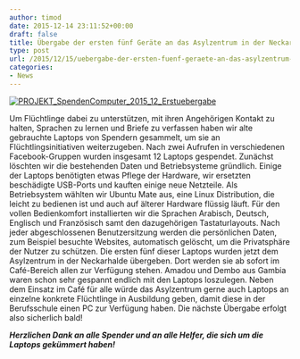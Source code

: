 ```yaml
---
author: timod
date: 2015-12-14 23:11:52+00:00
draft: false
title: Übergabe der ersten fünf Geräte an das Asylzentrum in der Neckarhalde
type: post
url: /2015/12/15/uebergabe-der-ersten-fuenf-geraete-an-das-asylzentrum-in-der-neckarhalde/
categories:
- News
---
```


[![PROJEKT_SpendenComputer_2015_12_Erstuebergabe](https://www.fablab-neckar-alb.org/wp-content/uploads/2015/12/PROJEKT_SpendenComputer_2015_12_Erstuebergabe-1024x745.jpg)
](https://www.fablab-neckar-alb.org/wp-content/uploads/2015/12/PROJEKT_SpendenComputer_2015_12_Erstuebergabe.jpg)

Um Flüchtlinge dabei zu unterstützen, mit ihren Angehörigen Kontakt zu halten, Sprachen zu lernen und Briefe zu verfassen haben wir alte gebrauchte Laptops von Spendern gesammelt, um sie an Flüchtlingsinitiativen weiterzugeben. Nach zwei Aufrufen in verschiedenen Facebook-Gruppen wurden insgesamt 12 Laptops gespendet.
Zunächst löschten wir die bestehenden Daten und Betriebsysteme gründlich. Einige der Laptops benötigten etwas Pflege der Hardware, wir ersetzten beschädigte USB-Ports und kauften einige neue Netzteile.
Als Betriebsystem wählten wir Ubuntu Mate aus, eine Linux Distribution, die leicht zu bedienen ist und auch auf älterer Hardware flüssig läuft. Für den vollen Bedienkomfort installierten wir die Sprachen Arabisch, Deutsch, Englisch und Französisch samt den dazugehörigen Tastaturlayouts. Nach jeder abgeschlossenen Benutzersitzung werden die persönlichen Daten, zum Beispiel besuchte Websites, automatisch gelöscht, um die Privatsphäre der Nutzer zu schützen.
Die ersten fünf dieser Laptops wurden jetzt dem Asylzentrum in der Neckarhalde übergeben. Dort werden sie ab sofort im Café-Bereich allen zur Verfügung stehen. Amadou und Dembo aus Gambia waren schon sehr gespannt endlich mit den Laptops loszulegen. Neben dem Einsatz im Café für alle würde das Asylzentrum gerne auch Laptops an einzelne konkrete Flüchtlinge in Ausbildung geben, damit diese in der Berufsschule einen PC zur Verfügung haben. Die nächste Übergabe erfolgt also sicherlich bald!

**_Herzlichen Dank an alle Spender und an alle Helfer, die sich um die Laptops gekümmert haben!_**


